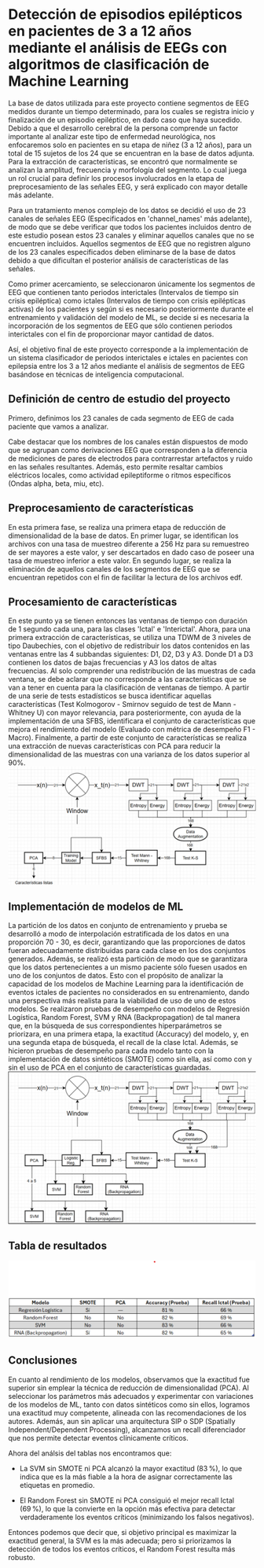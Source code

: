 # Detección de episodios epilépticos en pacientes de 3 a 12 años mediante el análisis de EEGs con algoritmos de clasificación de Machine Learning
La base de datos utilizada para este proyecto contiene segmentos de EEG medidos durante un tiempo determinado, para los cuales se registra inicio y finalización de un episodio epiléptico, en dado caso que haya sucedido. Debido a que el desarrollo cerebral de la persona comprende un factor importante al analizar este tipo de enfermedad neurológica, nos enfocaremos solo en pacientes en su etapa de niñez (3 a 12 años), para un total de 15 sujetos de los 24 que se encuentran en la base de datos adjunta. Para la extracción de características, se encontró que normalmente se analizan la amplitud, frecuencia y morfología del segmento. Lo cual juega un rol crucial para definir los procesos involucrados en la etapa de preprocesamiento de las señales EEG, y será explicado con mayor detalle más adelante.

Para un tratamiento menos complejo de los datos se decidió el uso de 23 canales de señales EEG (Especificados en 'channel_names' más adelante), de modo que se debe verificar que todos los pacientes incluidos dentro de este estudio posean estos 23 canales y eliminar aquellos canales que no se encuentren incluidos. Aquellos segmentos de EEG que no registren alguno de los 23 canales especificados deben eliminarse de la base de datos debido a que dificultan el posterior análisis de características de las señales.

Como primer acercamiento, se seleccionaron únicamente los segmentos de EEG que contienen tanto periodos interictales (Intervalos de tiempo sin crisis epiléptica) como ictales (Intervalos de tiempo con crisis epilépticas activas) de los pacientes y según si es necesario posteriormente durante el entrenamiento y validación del modelo de ML, se decide si es necesaria la incorporación de los segmentos de EEG que sólo contienen periodos interictales con el fin de proporcionar mayor cantidad de datos.

Así, el objetivo final de este proyecto corresponde a la implementación de un sistema clasificador de periodos interictales e ictales en pacientes con epilepsia entre los 3 a 12 años mediante el análisis de segmentos de EEG basándose en técnicas de inteligencia computacional.
## Definición de centro de estudio del proyecto
Primero, definimos los 23 canales de cada segmento de EEG de cada paciente que vamos a analizar.

Cabe destacar que los nombres de los canales están dispuestos de modo que se agrupan como derivaciones EEG que corresponden a la diferencia de mediciones de pares de electrodos para contrarrestar artefactos y ruido en las señales resultantes. Además, esto permite resaltar cambios eléctricos locales, como actividad epileptiforme o ritmos específicos (Ondas alpha, beta, miu, etc).
## Preprocesamiento de características
En esta primera fase, se realiza una primera etapa de reducción de dimensionalidad de la base de datos. En primer lugar, se identifican los archivos con una tasa de muestreo diferente a 256 Hz para su remuestreo de ser mayores a este valor, y ser descartados en dado caso de poseer una tasa de muestreo inferior a este valor. En segundo lugar, se realiza la eliminación de aquellos canales de los segmentos de EEG que se encuentran repetidos con el fin de facilitar la lectura de los archivos edf.
## Procesamiento de características
En este punto ya se tienen entonces las ventanas de tiempo con duración de 1 segundo cada una, para las clases 'Ictal' e 'Interictal'. Ahora, para una primera extracción de características, se utiliza una TDWM de 3 niveles de tipo Daubechies, con el objetivo de redistribuir los datos contenidos en las ventanas entre las 4 subbandas siguientes: D1, D2, D3 y A3. Donde D1 a D3 contienen los datos de bajas frecuencias y A3 los datos de altas frecuencias. Al solo comprender una redistribución de las muestras de cada ventana, se debe aclarar que no corresponde a las características que se van a tener en cuenta para la clasificación de ventanas de tiempo.
A partir de una serie de tests estadísticos se busca identificar aquellas características (Test Kolmogorov - Smirnov seguido de test de Mann - Whitney U) con mayor relevancia, para posteriormente, con ayuda de la implementación de una SFBS, identificara el conjunto de características que mejora el rendimiento del modelo (Evaluado con métrica de desempeño F1 - Macro). Finalmente, a partir de este conjunto de características se realiza una extracción de nuevas características con PCA para reducir la dimensionalidad de las muestras con una varianza de los datos superior al 90%.
![Diagrama de procesamiento de características](imgsMD/diagrama_caracteristicas.png)
## Implementación de modelos de ML
La partición de los datos en conjunto de entrenamiento y prueba se desarrolló a modo de interpolación estratificada de los datos en una proporción 70 - 30, es decir, garantizando que las proporciones de datos fueran adecuadamente distribuidas para cada clase en los dos conjuntos generados. Además, se realizó esta partición de modo que se garantizara que los datos pertenecientes a un mismo paciente sólo fuesen usados en uno de los conjuntos de datos. Esto con el propósito de analizar la capacidad de los modelos de Machine Learning para la identificación de eventos ictales de pacientes no considerados en su entrenamiento, dando una perspectiva más realista para la viabilidad de uso de uno de estos modelos. 
Se realizaron pruebas de desempeño con modelos de Regresión Logística, Random Forest, SVM y RNA (Backpropagation) de tal manera que, en la búsqueda de sus correspondientes hiperparámetros se priorizara, en una primera etapa, la exactitud (Accuracy) del modelo, y, en una segunda etapa de búsqueda, el recall de la clase Ictal. Además, se hicieron pruebas de desempeño para cada modelo tanto con la implementación de datos sintéticos (SMOTE) como sin ella, así como con y sin el uso de PCA en el conjunto de características guardadas.
![Diagrama de implementación de modelos de ML](imgsMD/diagrama_modelos.png)
## Tabla de resultados
![Tabla de resultados de modelos](imgsMD/tabla_modelos.png)
## Conclusiones
En cuanto al rendimiento de los modelos, observamos que la exactitud fue superior sin emplear la técnica de reducción de dimensionalidad (PCA). Al seleccionar los parámetros más adecuados y experimentar con variaciones de los modelos de ML, tanto con datos sintéticos como sin ellos, logramos una exactitud muy competente, alineada con las recomendaciones de los autores. Además, aun sin aplicar una arquitectura SIP o SDP (Spatially Independent/Dependent Processing), alcanzamos un recall diferenciador que nos permite detectar eventos clínicamente críticos.

Ahora del análsis del tablas nos encontramos que:

* La SVM sin SMOTE ni PCA alcanzó la mayor exactitud (83 %), lo que indica que es la más fiable a la hora de asignar correctamente las etiquetas en promedio.

* El Random Forest sin SMOTE ni PCA consiguió el mejor recall Ictal (69 %), lo que la convierte en la opción más efectiva para detectar verdaderamente los eventos críticos (minimizando los falsos negativos).

Entonces podemos que decir que, si objetivo principal es maximizar la exactitud general, la SVM es la más adecuada; pero si priorizamos la detección de todos los eventos críticos, el Random Forest resulta más robusto.